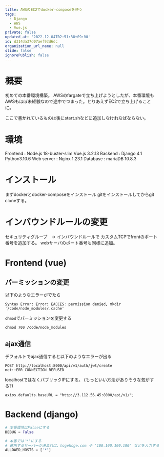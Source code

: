 ```yaml
---
title: AWSのEC2でdocker-composeを使う
tags:
  - Django
  - AWS
  - Vue.js
private: false
updated_at: '2022-12-04T02:51:38+09:00'
id: d314da37d07aef93d6dc
organization_url_name: null
slide: false
ignorePublish: false
---
```

# 概要
初めての本番環境構築。
AWSのfargateで立ち上げようとしたが、本番環境もAWSもほぼ未経験なので途中でつまった。とりあえずEC2で立ち上げることに。

ここで書かれているものは後にstart.shなどに追加しなけれなばならない。

# 環境
Frontend : Node.js 18-buster-slim  Vue.js 3.2.13
Backend : Django 4.1 Python3.10.6
Web server : Nginx 1.23.1
Database : mariaDB 10.8.3

# インストール

まずdockerとdocker-composeをインストール
gitをインストールしてからgit cloneする。

# インバウンドルールの変更

セキュリティグループ　→ インバウンドルールで
カスタムTCPでfrontのポート番号を追加する。
webサーバのポート番号も同様に追加。

# Frontend (vue)
## パーミッションの変更

以下のようなエラーがでたら

```
Syntax Error: Error: EACCES: permission denied, mkdir '/code/node_modules/.cache'
```

`chmod`でパーミッションを変更する

```
chmod 700 /code/node_modules
```

## ajax通信

デフォルトでajax通信すると以下のようなエラーが出る

```
POST http://localhost:8000/api/v1/auth/jwt/create net::ERR_CONNECTION_REFUSED
```

localhostではなくパブリックIPにする。
(もっといい方法がありそうな気がする?)

```vue:src/main.js:
axios.defaults.baseURL = "http://3.112.56.45:8000/api/v1/";
```

# Backend (django)

```python:config/settings.py
# 本番環境はFalseにする
DEBUG = False

# 本番では'*'にする
# 運用するサーバーが決まれば、hogehoge.com や '100.100.100.100' などを入力する
ALLOWED_HOSTS = ['*']
```
